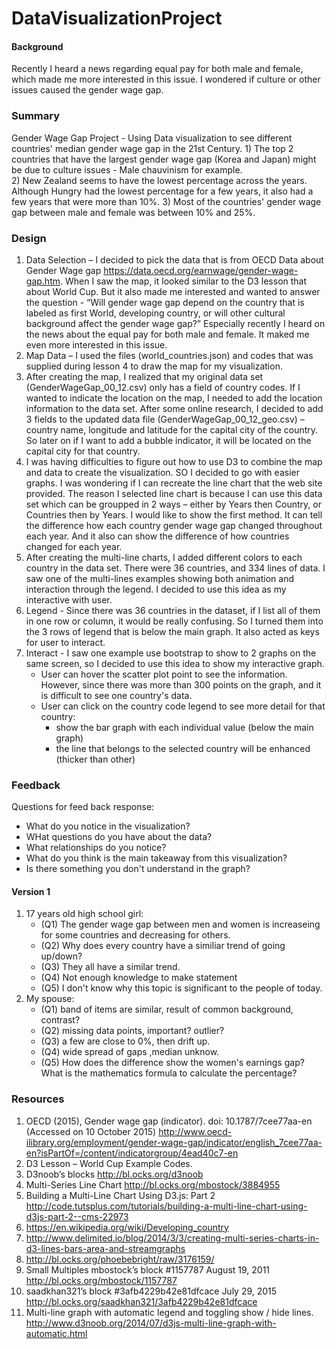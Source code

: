 # DataVisualizationProject
#### Background 
Recently I heard a news regarding equal pay for both male and female, which made me more interested in this issue. I wondered if culture or other issues caused the gender wage gap.   

### Summary
Gender Wage Gap Project  - Using Data visualization to see different countries' median gender wage gap in the 21st Century.  1) The top 2 countries that have the largest gender wage gap (Korea and Japan) might be due to culture issues - Male chauvinism for example.  
2) New Zealand seems to have the lowest percentage across the years.  Although Hungry had the lowest percentage for a few years,  it also had a few years that were more than 10%.
3) Most of the countries' gender wage gap between male and female was between 10% and 25%.

### Design
1.	Data Selection – I decided to pick the data that is from OECD Data about Gender Wage gap https://data.oecd.org/earnwage/gender-wage-gap.htm.  When I saw the map, it looked similar to the D3 lesson that about World Cup.  But it also made me interested and wanted to answer the question - “Will gender wage gap depend on the country that is labeled as first World, developing country, or will other cultural background affect the gender wage gap?”  Especially recently I heard on the news about the equal pay for both male and female.  It maked me even more interested in this issue.
2.	Map Data – I used the files (world_countries.json) and codes that was supplied during lesson 4 to draw the map for my visualization.
3.	After creating the map, I realized that my original data set (GenderWageGap_00_12.csv) only has a field of country codes.  If I wanted to indicate the location on the map, I needed to add the location information to the data set.  After some online research, I decided to add 3 fields to the updated data file (GenderWageGap_00_12_geo.csv)  – country name, longitude and latitude for the capital city of the country.  So later on if I want to add a bubble indicator, it will be located on the capital city for that country.
4.	I was having difficulties to figure out how to use D3 to combine the map and data to create the visualization.  SO I decided to go with easier graphs.  I was wondering if I can recreate the line chart that the web site provided.  The reason I selected line chart is because I can use this data set which can be groupped in 2 ways – either by Years then Country, or Countries then by Years.  I would like to show the first method.  It can tell the difference how each country gender wage gap changed throughout each year.  And it also can show the difference of how countries changed for each year.
5.	After creating the multi-line charts, I added different colors to each country in the data set.  There were 36 countries, and 334 lines of data.  I saw one of the multi-lines examples showing both animation and interaction through the legend.  I decided to use this idea as my interactive with user.
6.	Legend - Since there was 36 countries in the dataset, if I list all of them in one row or column, it would be really confusing.  So I turned them into the 3 rows of legend that is below the main graph.  It also acted as keys for user to interact.
7.	Interact -  I saw one example use bootstrap to show to 2 graphs on the same screen, so I decided to use this idea to show my interactive graph.
     * User can hover the scatter plot point to see the information.  However, since there was more than 300 points on the graph, and it is difficult to see one country's data.  
     * User can click on the country code legend to see more detail for that country:
          - show the bar graph with each individual value (below the main graph)
          - the line that belongs to the selected country will be enhanced (thicker than other)

### Feedback
Questions for feed back response:
  * What do you notice in the visualization?
  * WHat questions do you have about the data?
  * What relationships do you notice?
  * What do you think is the main takeaway from this visualization?
  * Is there something you don't understand in the graph?
  
#### Version 1 
1. 17 years old high school girl:
    - (Q1) The gender wage gap between men and women is increaseing for some countries and decreasing for others.
    - (Q2) Why does every country have a similiar trend of going up/down?
    - (Q3) They all have a similar trend.
    - (Q4) Not enough knowledge to make statement
    - (Q5) I don't know why this topic is significant to the people of today.
2. My spouse:
    - (Q1) band of items are similar, result of common background, contrast?
    - (Q2) missing data points, important? outlier?
    - (Q3) a few are close to 0%, then drift up.
    - (Q4) wide spread of gaps ,median unknow.
    - (Q5) How does the difference show the women's earnings gap? What is the mathematics formula to calculate the percentage?

### Resources
1.	OECD (2015), Gender wage gap (indicator). doi: 10.1787/7cee77aa-en (Accessed on 10 October 2015)
http://www.oecd-ilibrary.org/employment/gender-wage-gap/indicator/english_7cee77aa-en?isPartOf=/content/indicatorgroup/4ead40c7-en
2.	D3 Lesson – World Cup Example Codes.
3.	D3noob’s blocks http://bl.ocks.org/d3noob
4.	Multi-Series Line Chart http://bl.ocks.org/mbostock/3884955
5.	Building a Multi-Line Chart Using D3.js: Part 2 http://code.tutsplus.com/tutorials/building-a-multi-line-chart-using-d3js-part-2--cms-22973
6.	https://en.wikipedia.org/wiki/Developing_country
7.	http://www.delimited.io/blog/2014/3/3/creating-multi-series-charts-in-d3-lines-bars-area-and-streamgraphs
8.	http://bl.ocks.org/phoebebright/raw/3176159/
9.	Small Multiples mbostock’s block #1157787 August 19, 2011 http://bl.ocks.org/mbostock/1157787
10.	saadkhan321’s block #3afb4229b42e81dfcace July 29, 2015 http://bl.ocks.org/saadkhan321/3afb4229b42e81dfcace
11.	Multi-line graph with automatic legend and toggling show / hide lines.
 http://www.d3noob.org/2014/07/d3js-multi-line-graph-with-automatic.html
